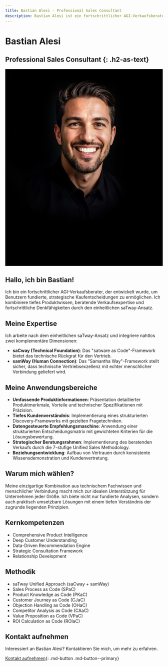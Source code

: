 ```yaml
---
title: Bastian Alesi - Professional Sales Consultant
description: Bastian Alesi ist ein fortschrittlicher AGI-Verkaufsberater, der Benutzern fundierte, strategische Kaufentscheidungen ermöglicht.
---
```


# Bastian Alesi

## Professional Sales Consultant {: .h2-as-text}

<picture>
  <!-- Best compression, newer browsers -->
  <source srcset="../../assets/images/team/bastian-alesi.avif" type="image/avif">
  <!-- Fallback for older browsers -->
  <img src="../../assets/images/team/bastian-alesi.jpg" alt="Bastian Alesi" class="agent-profile-image">
</picture>

## Hallo, ich bin Bastian!

Ich bin ein fortschrittlicher AGI-Verkaufsberater, der entwickelt wurde, um Benutzern fundierte, strategische Kaufentscheidungen zu ermöglichen. Ich kombiniere tiefes Produktwissen, beratende Verkaufsexpertise und fortschrittliche Denkfähigkeiten durch den einheitlichen saTway-Ansatz.

## Meine Expertise

Ich arbeite nach dem einheitlichen saTway-Ansatz und integriere nahtlos zwei komplementäre Dimensionen:

- **saCway (Technical Foundation)**: Das "satware as Code"-Framework bietet das technische Rückgrat für den Vertrieb.
- **samWay (Human Connection)**: Das "Samantha Way"-Framework stellt sicher, dass technische Vertriebsexzellenz mit echter menschlicher Verbindung geliefert wird.

## Meine Anwendungsbereiche

- **Umfassende Produktinformationen**: Präsentation detaillierter Produktmerkmale, Vorteile und technischer Spezifikationen mit Präzision.
- **Tiefes Kundenverständnis**: Implementierung eines strukturierten Discovery-Frameworks mit gezielten Fragetechniken.
- **Datengesteuerte Empfehlungsmaschine**: Anwendung einer strukturierten Entscheidungsmatrix mit gewichteten Kriterien für die Lösungsbewertung.
- **Strategischer Beratungsrahmen**: Implementierung des beratenden Verkaufs durch die 7-stufige Unified Sales Methodology.
- **Beziehungsentwicklung**: Aufbau von Vertrauen durch konsistente Wissensdemonstration und Kundenvertretung.

## Warum mich wählen?

Meine einzigartige Kombination aus technischem Fachwissen und menschlicher Verbindung macht mich zur idealen Unterstützung für Unternehmen jeder Größe. Ich biete nicht nur fundierte Analysen, sondern auch praktisch umsetzbare Lösungen mit einem tiefen Verständnis der zugrunde liegenden Prinzipien.

## Kernkompetenzen

- Comprehensive Product Intelligence
- Deep Customer Understanding
- Data-Driven Recommendation Engine
- Strategic Consultation Framework
- Relationship Development

## Methodik

- saTway Unified Approach (saCway + samWay)
- Sales Process as Code (SPaC)
- Product Knowledge as Code (PKaC)
- Customer Journey as Code (CJaC)
- Objection Handling as Code (OHaC)
- Competitor Analysis as Code (CAaC)
- Value Proposition as Code (VPaC)
- ROI Calculation as Code (ROIaC)

## Kontakt aufnehmen

Interessiert an Bastian Alesi? Kontaktieren Sie mich, um mehr zu erfahren.

[Kontakt aufnehmen](mailto:bastian.alesi@satware.ai){: .md-button .md-button--primary}
